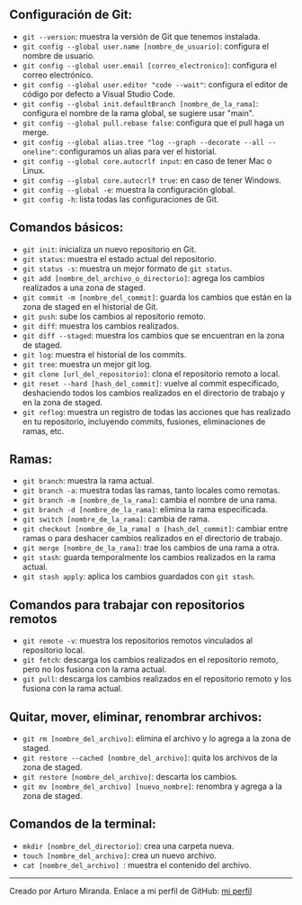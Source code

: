 ## Configuración de Git:

- `git --version`: muestra la versión de Git que tenemos instalada.
- `git config --global user.name [nombre_de_usuario]`: configura el nombre de usuario.
- `git config --global user.email [correo_electronico]`: configura el correo electrónico.
- `git config --global user.editor "code --wait"`: configura el editor de código por defecto a Visual Studio Code.
- `git config --global init.defaultBranch [nombre_de_la_rama]`: configura el nombre de la rama global, se sugiere usar "main".
- `git config --global pull.rebase false`: configura que el pull haga un merge.
- `git config --global alias.tree "log --graph --decorate --all --oneline"`: configuramos un alias para ver el historial.
- `git config --global core.autocrlf input`: en caso de tener Mac o Linux.
- `git config --global core.autocrlf true`: en caso de tener Windows.
- `git config --global -e`: muestra la configuración global.
- `git config -h`: lista todas las configuraciones de Git.

## Comandos básicos:

- `git init`: inicializa un nuevo repositorio en Git.
- `git status`: muestra el estado actual del repositorio.
- `git status -s`: muestra un mejor formato de `git status`.
- `git add [nombre_del_archivo_o_directorio]`: agrega los cambios realizados a una zona de staged.
- `git commit -m [nombre_del_commit]`: guarda los cambios que están en la zona de staged en el historial de Git.
- `git push`: sube los cambios al repositorio remoto.
- `git diff`: muestra los cambios realizados.
- `git diff --staged`: muestra los cambios que se encuentran en la zona de staged.
- `git log`: muestra el historial de los commits.
- `git tree`: muestra un mejor git log.
- `git clone [url_del_repositorio]`: clona el repositorio remoto a local.
- `git reset --hard [hash_del_commit]`: vuelve al commit especificado, deshaciendo todos los cambios realizados en el directorio de trabajo y en la zona de staged.
- `git reflog`: muestra un registro de todas las acciones que has realizado en tu repositorio, incluyendo commits, fusiones, eliminaciones de ramas, etc. 

## Ramas:

- `git branch`: muestra la rama actual.
- `git branch -a`: muestra todas las ramas, tanto locales como remotas.
- `git branch -m [nombre_de_la_rama]`: cambia el nombre de una rama.
- `git branch -d [nombre_de_la_rama]`: elimina la rama especificada.
- `git switch [nombre_de_la_rama]`: cambia de rama.
- `git checkout [nombre_de_la_rama] o [hash_del_commit]`: cambiar entre ramas o para deshacer cambios realizados en el directorio de trabajo.
- `git merge [nombre_de_la_rama]`: trae los cambios de una rama a otra.
- `git stash`: guarda temporalmente los cambios realizados en la rama actual.
- `git stash apply`: aplica los cambios guardados con `git stash`.

## Comandos para trabajar con repositorios remotos

- `git remote -v`: muestra los repositorios remotos vinculados al repositorio local.
- `git fetch`: descarga los cambios realizados en el repositorio remoto, pero no los fusiona con la rama actual.
- `git pull`: descarga los cambios realizados en el repositorio remoto y los fusiona con la rama actual.

## Quitar, mover, eliminar, renombrar archivos:

- `git rm [nombre_del_archivo]`: elimina el archivo y lo agrega a la zona de staged.
- `git restore --cached [nombre_del_archivo]`: quita los archivos de la zona de staged.
- `git restore [nombre_del_archivo]`: descarta los cambios.
- `git mv [nombre_del_archivo] [nuevo_nombre]`: renombra y agrega a la zona de staged.

## Comandos de la terminal:

- `mkdir [nombre_del_directorio]`: crea una carpeta nueva.
- `touch [nombre_del_archivo]`: crea un nuevo archivo.
- `cat [nombre_del_archivo] `: muestra el contenido del archivo.

---

Creado por Arturo Miranda. Enlace a mi perfil de GitHub: [mi perfil](https://github.com/miracodex)
